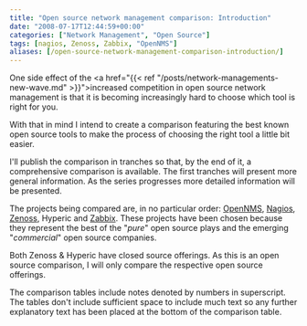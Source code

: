 ```yaml
---
title: "Open source network management comparison: Introduction"
date: "2008-07-17T12:44:59+00:00"
categories: ["Network Management", "Open Source"]
tags: [nagios, Zenoss, Zabbix, "OpenNMS"]
aliases: [/open-source-network-management-comparison-introduction/]
---
```


One side effect of the <a href="{{< ref "/posts/network-managements-new-wave.md" >}}">increased competition in open source network management</a> is that it is becoming increasingly hard to choose which tool is right for you.

With that in mind I intend to create a comparison featuring the best known open source tools to make the process of choosing the right tool a little bit easier.

I'll publish the comparison in tranches so that, by the end of it, a comprehensive comparison is available. The first tranches will present more general information. As the series progresses more detailed information will be presented.

The projects being compared are, in no particular order: <a href="https://www.opennms.org/">OpenNMS</a>, <a href="http://www.nagios.org/">Nagios</a>, <a href="http://www.zenoss.org/">Zenoss</a>, Hyperic and <a href="http://www.zabbix.com/">Zabbix</a>. These projects have been chosen because they represent the best of the "<em>pure</em>" open source plays and the emerging "<em>commercial</em>" open source companies.

Both Zenoss &amp; Hyperic have closed source offerings. As this is an open source comparison, I will only compare the respective open source offerings.

The comparison tables include notes denoted by numbers in superscript. The tables don't include sufficient space to include much text so any further explanatory text has been placed at the bottom of the comparison table.
